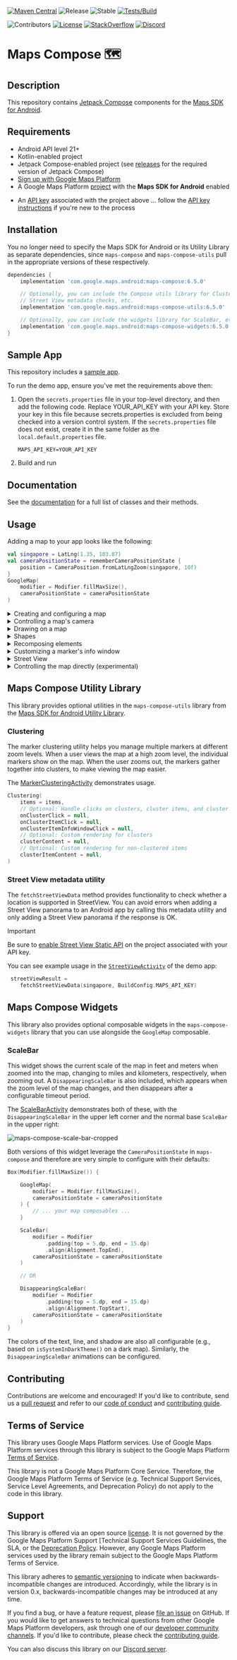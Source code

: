 [![Maven Central](https://img.shields.io/maven-central/v/com.google.maps.android/maps-compose)](https://maven-badges.herokuapp.com/maven-central/com.google.maps.android/maps-compose)
![Release](https://github.com/googlemaps/android-maps-compose/workflows/Release/badge.svg)
![Stable](https://img.shields.io/badge/stability-stable-green)
[![Tests/Build](https://github.com/googlemaps/android-maps-compose/actions/workflows/test.yml/badge.svg)](https://github.com/googlemaps/android-maps-compose/actions/workflows/test.yml)

![Contributors](https://img.shields.io/github/contributors/googlemaps/android-maps-compose?color=green)
[![License](https://img.shields.io/github/license/googlemaps/android-maps-compose?color=blue)][license]
[![StackOverflow](https://img.shields.io/stackexchange/stackoverflow/t/google-maps?color=orange&label=google-maps&logo=stackoverflow)](https://stackoverflow.com/questions/tagged/google-maps)
[![Discord](https://img.shields.io/discord/676948200904589322?color=6A7EC2&logo=discord&logoColor=ffffff)][Discord server]

# Maps Compose 🗺

## Description

This repository contains [Jetpack Compose][jetpack-compose] components for the [Maps SDK for Android][maps-sdk].

## Requirements

* Android API level 21+
* Kotlin-enabled project
* Jetpack Compose-enabled project (see [releases](https://github.com/googlemaps/android-maps-compose/releases) for the required version of Jetpack Compose)
* [Sign up with Google Maps Platform]
* A Google Maps Platform [project] with the **Maps SDK for Android** enabled
- An [API key] associated with the project above ... follow the [API key instructions] if you're new to the process

## Installation

You no longer need to specify the Maps SDK for Android or its Utility Library as separate dependencies, since `maps-compose` and `maps-compose-utils` pull in the appropriate versions of these respectively.

```groovy
dependencies {
    implementation 'com.google.maps.android:maps-compose:6.5.0'

    // Optionally, you can include the Compose utils library for Clustering,
    // Street View metadata checks, etc.
    implementation 'com.google.maps.android:maps-compose-utils:6.5.0'

    // Optionally, you can include the widgets library for ScaleBar, etc.
    implementation 'com.google.maps.android:maps-compose-widgets:6.5.0'
}
```

## Sample App

This repository includes a [sample app](maps-app).

To run the demo app, ensure you've met the requirements above then:

1. Open the `secrets.properties` file in your top-level directory, and then add the following code. Replace YOUR_API_KEY with your API key. Store your key in this file because secrets.properties is excluded from being checked into a version control system.
   If the `secrets.properties` file does not exist, create it in the same folder as the `local.default.properties` file.
   ```
   MAPS_API_KEY=YOUR_API_KEY
   ```
1. Build and run

## Documentation

See the [documentation] for a full list of classes and their methods.

## Usage

Adding a map to your app looks like the following:

```kotlin
val singapore = LatLng(1.35, 103.87)
val cameraPositionState = rememberCameraPositionState {
    position = CameraPosition.fromLatLngZoom(singapore, 10f)
}
GoogleMap(
    modifier = Modifier.fillMaxSize(),
    cameraPositionState = cameraPositionState
)
```

<details>
  <summary>Creating and configuring a map</summary>

## Creating and configuring a map

Configuring the map can be done by passing a `MapProperties` object into the
`GoogleMap` composable, or for UI-related configurations, use `MapUiSettings`.
`MapProperties` and `MapUiSettings` should be your first go-to for configuring
the map. For any other configuration not present in those two classes, use
`googleMapOptionsFactory` to provide a `GoogleMapOptions` instance instead.
Typically, anything that can only be provided once (i.e. when the map is
created)—like map ID—should be provided via `googleMapOptionsFactory`.

```kotlin
// Set properties using MapProperties which you can use to recompose the map
var mapProperties by remember {
    mutableStateOf(
        MapProperties(maxZoomPreference = 10f, minZoomPreference = 5f)
    )
}
var mapUiSettings by remember {
    mutableStateOf(
        MapUiSettings(mapToolbarEnabled = false)
    )
}
Box(Modifier.fillMaxSize()) {
    GoogleMap(properties = mapProperties, uiSettings = mapUiSettings)
    Column {
        Button(onClick = {
            mapProperties = mapProperties.copy(
                isBuildingEnabled = !mapProperties.isBuildingEnabled
            )
        }) {
            Text(text = "Toggle isBuildingEnabled")
        }
        Button(onClick = {
            mapUiSettings = mapUiSettings.copy(
                mapToolbarEnabled = !mapUiSettings.mapToolbarEnabled
            )
        }) {
            Text(text = "Toggle mapToolbarEnabled")
        }
    }
}

// ...or initialize the map by providing a googleMapOptionsFactory
// This should only be used for values that do not recompose the map such as
// map ID.
GoogleMap(
    googleMapOptionsFactory = {
        GoogleMapOptions().mapId("MyMapId")
    }
)

```

</details>

<details>
  <summary>Controlling a map's camera</summary>

### Controlling a map's camera

Camera changes and updates can be observed and controlled via `CameraPositionState`.

**Note**: `CameraPositionState` is the source of truth for anything camera
related. So, providing a camera position in `GoogleMapOptions` will be
overridden by `CameraPosition`.

```kotlin
val singapore = LatLng(1.35, 103.87)
val cameraPositionState: CameraPositionState = rememberCameraPositionState {
    position = CameraPosition.fromLatLngZoom(singapore, 11f)
}
Box(Modifier.fillMaxSize()) {
  GoogleMap(cameraPositionState = cameraPositionState)
  Button(onClick = {
    // Move the camera to a new zoom level
    cameraPositionState.move(CameraUpdateFactory.zoomIn())
  }) {
      Text(text = "Zoom In")
  }
}
```

</details>

<details>
  <summary>Drawing on a map</summary>

### Drawing on a map

Drawing on the map, such as adding markers, can be accomplished by adding child
composable elements to the content of the `GoogleMap`.

```kotlin
GoogleMap(
    googleMapOptionsFactory = {
        GoogleMapOptions().mapId("DEMO_MAP_ID")
    },
    //...
) {
    AdvancedMarker(
        state = MarkerState(position = LatLng(-34, 151)),
        title = "Marker in Sydney"
    )
    AdvancedMarker(
        state = MarkerState(position = LatLng(35.66, 139.6)),
        title = "Marker in Tokyo"
    )
}
```

You can customize a marker by using `PinConfig` with an `AdvancedMarker`.

```kotlin
val state = MyState()

GoogleMap(
    googleMapOptionsFactory = {
        GoogleMapOptions().mapId("DEMO_MAP_ID")
    },
    //...
) {
    val pinConfig = PinConfig.builder()
        .setBackgroundColor(Color.MAGENTA)
        .build()

    AdvancedMarker(
        state = MarkerState(position = LatLng(-34, 151)),
        title = "Magenta marker in Sydney",
        pinConfig = pinConfig
    )
}
```

</details>

<details>
  <summary>Shapes</summary>

### Shapes

A shape is an object on the map, tied to a latitude/longitude coordinate. Currently, android-maps-compose offers `Polyline`, `Polygon` and `Circle`. For all shapes, you can customize their appearance by altering a number of properties.


#### Polyline
A `Polyline` is a series of connected line segments that can form any shape you want and can be used to mark paths and routes on the map:

```kotlin
val polylinePoints = remember { listOf(singapore, singapore5) }

// ... 
Polyline(
    points = polylinePoints
)
```

You can use spans to individually color segments of a polyline, by creating StyleSpan objects:

```kotlin
val styleSpan = StyleSpan(
    StrokeStyle.gradientBuilder(
        Color.Red.toArgb(),
        Color.Green.toArgb(),
    ).build(),
)

// ...

val polylinePoints = remember { listOf(singapore, singapore5) }
val styleSpanList = remember { listOf(styleSpan) }

// ... 

Polyline(
    points = polylinePoints,
    spans = styleSpanList,
)
```

#### Polygon

A `Polygon` is an enclosed shape that can be used to mark areas on the map:

```kotlin
val polygonPoints = remember { listOf(singapore1, singapore2, singapore3) }


// ... 

Polygon(
    points = polygonPoints,
    fillColor = Color.Black.copy(alpha = 0.5f)
)
```

#### Circle

A Circle is a geographically accurate projection of a circle on the Earth's surface drawn on the map:

```kotlin
var circleCenter by remember { mutableStateOf(singapore) }

// ... 

Circle(
    center = circleCenter,
    fillColor = MaterialTheme.colors.secondary,
    strokeColor = MaterialTheme.colors.secondaryVariant,
    radius = 1000.0,
)
```

</details>

<details>
  <summary>Recomposing elements</summary>

### Recomposing elements

Markers and other elements need to be recomposed in the screen. To achieve recomposition, you can set mutable properties of state objects:

```kotlin
val markerState = rememberMarkerState(position = singapore)

//...

LaunchedEffect(Unit) {
    repeat(10) {
        delay(5.seconds)
        val old = markerState.position
        markerState.position = LatLng(old.latitude + 1.0, old.longitude + 2.0)
    }
}
```

In the example above, recomposition occurs as `MarkerState.position` is updated with different values over time, shifting the Marker around the screen.


</details>
<details>
  <summary>Customizing a marker's info window</summary>

### Customizing a marker's info window

You can customize a marker's info window contents by using the
`MarkerInfoWindowContent` element, or if you want to customize the entire info
window, use the `MarkerInfoWindow` element instead. Both of these elements
accept a `content` parameter to provide your customization in a composable
lambda expression.

```kotlin
MarkerInfoWindowContent(
    //...
) { marker ->
    Text(marker.title ?: "Default Marker Title", color = Color.Red)
}

MarkerInfoWindow(
    //...
) { marker ->
    // Implement the custom info window here
    Column {
        Text(marker.title ?: "Default Marker Title", color = Color.Red)
        Text(marker.snippet ?: "Default Marker Snippet", color = Color.Red)
    }
}
```

</details>

<details>
  <summary>Street View</summary>

### Street View

You can add a Street View given a location using the `StreetView` composable.

1. Test whether a Street View location is valid with the the
`fetchStreetViewData` utility from the [`maps-compose-utils` library](#maps-compose-utility-library).

```kotlin
 streetViewResult =
    fetchStreetViewData(singapore, BuildConfig.MAPS_API_KEY)
```

2. Once the location is confirmed valid, add a Street View composable by providing a `StreetViewPanoramaOptions` object.

```kotlin
val singapore = LatLng(1.3588227, 103.8742114)
StreetView(
    streetViewPanoramaOptionsFactory = {
        StreetViewPanoramaOptions().position(singapore)
    }
)
```

</details>

<details>
  <summary>Controlling the map directly (experimental)</summary>

## Controlling the map directly (experimental)

Certain use cases may require extending the `GoogleMap` object to decorate / augment
the map. It can be obtained with the `MapEffect` Composable.
Doing so can be dangerous, as the `GoogleMap` object is managed by this library.

```kotlin
GoogleMap(
    // ...
) {
    MapEffect { map ->
        // map is the GoogleMap
    }
}
```

</details>

## Maps Compose Utility Library

This library provides optional utilities in the `maps-compose-utils` library from the [Maps SDK for Android Utility Library](https://github.com/googlemaps/android-maps-utils).

### Clustering

The marker clustering utility helps you manage multiple markers at different zoom levels.
When a user views the map at a high zoom level, the individual markers show on the map. When the user zooms out, the markers gather together into clusters, to make viewing the map easier.

The [MarkerClusteringActivity](app/src/main/java/com/google/maps/android/compose/markerexamples/MarkerClusteringActivity.kt) demonstrates usage.

```kotlin
Clustering(
    items = items,
    // Optional: Handle clicks on clusters, cluster items, and cluster item info windows
    onClusterClick = null,
    onClusterItemClick = null,
    onClusterItemInfoWindowClick = null,
    // Optional: Custom rendering for clusters
    clusterContent = null,
    // Optional: Custom rendering for non-clustered items
    clusterItemContent = null,
)
```

### Street View metadata utility

The `fetchStreetViewData` method provides functionality to check whether a location is supported in StreetView. You can avoid errors when adding a Street View panorama to an Android app by calling this metadata utility and only adding a Street View panorama if the response is OK.

> [!IMPORTANT]
> Be sure to [enable Street View Static API](https://goo.gle/enable-sv-static-api) on the project associated with your API key.

You can see example usage
in the [`StreetViewActivity`](https://github.com/googlemaps/android-maps-compose/blob/main/app/src/main/java/com/google/maps/android/compose/StreetViewActivity.kt) of the demo app:

```kotlin
 streetViewResult =
    fetchStreetViewData(singapore, BuildConfig.MAPS_API_KEY)
```

## Maps Compose Widgets

This library also provides optional composable widgets in the `maps-compose-widgets` library that you can use alongside the `GoogleMap` composable.

### ScaleBar

This widget shows the current scale of the map in feet and meters when zoomed into the map, changing to miles and kilometers, respectively, when zooming out. A `DisappearingScaleBar` is also included, which appears when the zoom level of the map changes, and then disappears after a configurable timeout period.

The [ScaleBarActivity](app/src/main/java/com/google/maps/android/compose/ScaleBarActivity.kt) demonstrates both of these, with the `DisappearingScaleBar` in the upper left corner and the normal base `ScaleBar` in the upper right:

![maps-compose-scale-bar-cropped](https://user-images.githubusercontent.com/928045/175665891-a0635004-2201-4392-83b3-0c6553b96926.gif)

Both versions of this widget leverage the `CameraPositionState` in `maps-compose` and therefore are very simple to configure with their defaults:

```kotlin
Box(Modifier.fillMaxSize()) {

    GoogleMap(
        modifier = Modifier.fillMaxSize(),
        cameraPositionState = cameraPositionState
    ) {
        // ... your map composables ...
    }

    ScaleBar(
        modifier = Modifier
            .padding(top = 5.dp, end = 15.dp)
            .align(Alignment.TopEnd),
        cameraPositionState = cameraPositionState
    )

    // OR

    DisappearingScaleBar(
        modifier = Modifier
            .padding(top = 5.dp, end = 15.dp)
            .align(Alignment.TopStart),
        cameraPositionState = cameraPositionState
    )
}
```

The colors of the text, line, and shadow are also all configurable (e.g., based on `isSystemInDarkTheme()` on a dark map). Similarly, the `DisappearingScaleBar` animations can be configured.

## Contributing

Contributions are welcome and encouraged! If you'd like to contribute, send us a [pull request] and refer to our [code of conduct] and [contributing guide].

## Terms of Service

This library uses Google Maps Platform services. Use of Google Maps Platform services through this library is subject to the Google Maps Platform [Terms of Service].

This library is not a Google Maps Platform Core Service. Therefore, the Google Maps Platform Terms of Service (e.g. Technical Support Services, Service Level Agreements, and Deprecation Policy) do not apply to the code in this library.

## Support

This library is offered via an open source [license]. It is not governed by the Google Maps Platform Support [Technical Support Services Guidelines, the SLA, or the [Deprecation Policy]. However, any Google Maps Platform services used by the library remain subject to the Google Maps Platform Terms of Service.

This library adheres to [semantic versioning] to indicate when backwards-incompatible changes are introduced. Accordingly, while the library is in version 0.x, backwards-incompatible changes may be introduced at any time.

If you find a bug, or have a feature request, please [file an issue] on GitHub. If you would like to get answers to technical questions from other Google Maps Platform developers, ask through one of our [developer community channels]. If you'd like to contribute, please check the [contributing guide].

You can also discuss this library on our [Discord server].

[API key]: https://developers.google.com/maps/documentation/android-sdk/get-api-key
[API key instructions]: https://developers.google.com/maps/documentation/android-sdk/config#step_3_add_your_api_key_to_the_project
[maps-sdk]: https://developers.google.com/maps/documentation/android-sdk
[documentation]: https://googlemaps.github.io/android-maps-compose
[jetpack-compose]: https://developer.android.com/jetpack/compose

[code of conduct]: ?tab=coc-ov-file#readme
[contributing guide]: CONTRIBUTING.md
[Deprecation Policy]: https://cloud.google.com/maps-platform/terms
[developer community channels]: https://developers.google.com/maps/developer-community
[Discord server]: https://discord.gg/hYsWbmk
[file an issue]: https://github.com/googlemaps/android-maps-compose/issues/new/choose
[license]: LICENSE
[project]: https://developers.google.com/maps/documentation/android-sdk/cloud-setup
[pull request]: https://github.com/googlemaps/android-maps-compose/compare
[semantic versioning]: https://semver.org
[Sign up with Google Maps Platform]: https://console.cloud.google.com/google/maps-apis/start
[similar inquiry]: https://github.com/googlemaps/android-maps-compose/issues
[SLA]: https://cloud.google.com/maps-platform/terms/sla
[Technical Support Services Guidelines]: https://cloud.google.com/maps-platform/terms/tssg
[Terms of Service]: https://cloud.google.com/maps-platform/terms
